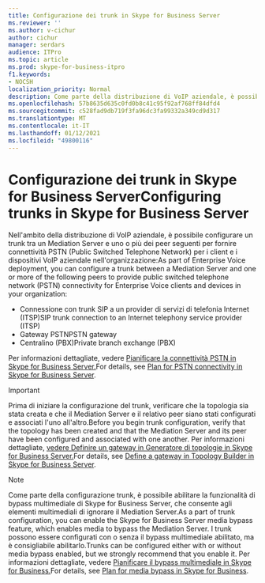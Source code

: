 ```yaml
---
title: Configurazione dei trunk in Skype for Business Server
ms.reviewer: ''
ms.author: v-cichur
author: cichur
manager: serdars
audience: ITPro
ms.topic: article
ms.prod: skype-for-business-itpro
f1.keywords:
- NOCSH
localization_priority: Normal
description: Come parte della distribuzione di VoIP aziendale, è possibile configurare un trunk tra un Mediation Server e uno o più peer per fornire connettività PSTN (Public Switched Telephone Network) per i client e i dispositivi VoIP aziendale nell'organizzazione.
ms.openlocfilehash: 57b8635d635c0fd0b8c41c95f92af768ff84dfd4
ms.sourcegitcommit: c528fad9db719f3fa96dc3fa99332a349cd9d317
ms.translationtype: MT
ms.contentlocale: it-IT
ms.lasthandoff: 01/12/2021
ms.locfileid: "49800116"
---
```

# <a name="configuring-trunks-in-skype-for-business-server"></a><span data-ttu-id="0248d-103">Configurazione dei trunk in Skype for Business Server</span><span class="sxs-lookup"><span data-stu-id="0248d-103">Configuring trunks in Skype for Business Server</span></span>

<span data-ttu-id="0248d-104">Nell'ambito della distribuzione di VoIP aziendale, è possibile configurare un trunk tra un Mediation Server e uno o più dei peer seguenti per fornire connettività PSTN (Public Switched Telephone Network) per i client e i dispositivi VoIP aziendale nell'organizzazione:</span><span class="sxs-lookup"><span data-stu-id="0248d-104">As part of Enterprise Voice deployment, you can configure a trunk between a Mediation Server and one or more of the following peers to provide public switched telephone network (PSTN) connectivity for Enterprise Voice clients and devices in your organization:</span></span>

- <span data-ttu-id="0248d-105">Connessione con trunk SIP a un provider di servizi di telefonia Internet (ITSP)</span><span class="sxs-lookup"><span data-stu-id="0248d-105">SIP trunk connection to an Internet telephony service provider (ITSP)</span></span>
- <span data-ttu-id="0248d-106">Gateway PSTN</span><span class="sxs-lookup"><span data-stu-id="0248d-106">PSTN gateway</span></span>
- <span data-ttu-id="0248d-107">Centralino (PBX)</span><span class="sxs-lookup"><span data-stu-id="0248d-107">Private branch exchange (PBX)</span></span>

<span data-ttu-id="0248d-108">Per informazioni dettagliate, vedere [Pianificare la connettività PSTN in Skype for Business Server.](../../plan-your-deployment/enterprise-voice-solution/pstn-connectivity-0.md)</span><span class="sxs-lookup"><span data-stu-id="0248d-108">For details, see [Plan for PSTN connectivity in Skype for Business Server](../../plan-your-deployment/enterprise-voice-solution/pstn-connectivity-0.md).</span></span>

> [!IMPORTANT]
> <span data-ttu-id="0248d-109">Prima di iniziare la configurazione del trunk, verificare che la topologia sia stata creata e che il Mediation Server e il relativo peer siano stati configurati e associati l'uno all'altro.</span><span class="sxs-lookup"><span data-stu-id="0248d-109">Before you begin trunk configuration, verify that the topology has been created and that the Mediation Server and its peer have been configured and associated with one another.</span></span> <span data-ttu-id="0248d-110">Per informazioni dettagliate, [vedere Definire un gateway in Generatore di topologie in Skype for Business Server.](../../deploy/deploy-enterprise-voice/define-a-gateway.md)</span><span class="sxs-lookup"><span data-stu-id="0248d-110">For details, see [Define a gateway in Topology Builder in Skype for Business Server](../../deploy/deploy-enterprise-voice/define-a-gateway.md).</span></span>

> [!NOTE]
> <span data-ttu-id="0248d-111">Come parte della configurazione trunk, è possibile abilitare la funzionalità di bypass multimediale di Skype for Business Server, che consente agli elementi multimediali di ignorare il Mediation Server.</span><span class="sxs-lookup"><span data-stu-id="0248d-111">As a part of trunk configuration, you can enable the Skype for Business Server media bypass feature, which enables media to bypass the Mediation Server.</span></span> <span data-ttu-id="0248d-112">I trunk possono essere configurati con o senza il bypass multimediale abilitato, ma è consigliabile abilitarlo.</span><span class="sxs-lookup"><span data-stu-id="0248d-112">Trunks can be configured either with or without media bypass enabled, but we strongly recommend that you enable it.</span></span> <span data-ttu-id="0248d-113">Per informazioni dettagliate, vedere [Pianificare il bypass multimediale in Skype for Business.](../../plan-your-deployment/enterprise-voice-solution/media-bypass.md)</span><span class="sxs-lookup"><span data-stu-id="0248d-113">For details, see [Plan for media bypass in Skype for Business](../../plan-your-deployment/enterprise-voice-solution/media-bypass.md).</span></span>
